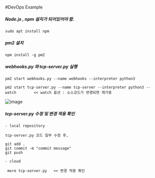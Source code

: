 #DevOps Example

##### Node.js , npm 설치가 되어있어야 함.
    
    sudo apt install npm

##### pm2 설치

    npm install -g pm2

##### webhooks.py 와 tcp-server.py 실행

    pm2 start webhooks.py --name webhooks --interpreter python3

    pm2 start tcp-server.py --name tcp-server --interpreter python3 --watch        << watch 옵션 : 소스코드가 변경되면 재가동

![image](https://github.com/kimsy1106/lab-socket-programming/assets/53938323/819cb8c1-880d-4081-8ce2-2f46a13c004f)


##### tcp-server.py 수정 및 변경 적용 확인

    - local repository

    tcp-server.py 코드 일부 수정 후,

    git add .
    git commit -m "commit message"
    git push

    - cloud 

     more tcp-server.py   << 변경 적용 확인
